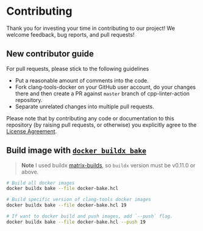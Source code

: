 # Contributing

Thank you for investing your time in contributing to our project! We welcome feedback, bug reports, and pull requests!

## New contributor guide

For pull requests, please stick to the following guidelines

* Put a reasonable amount of comments into the code.
* Fork clang-tools-docker on your GitHub user account, do your changes there and then create a PR against `master` branch of cpp-linter-action repository.
* Separate unrelated changes into multiple pull requests.

Please note that by contributing any code or documentation to this repository (by raising pull requests, or otherwise) you explicitly agree to the [License Agreement](https://github.com/cpp-linter/clang-tools-docker/blob/master/LICENSE).

## Build image with [`docker buildx bake`](https://docs.docker.com/engine/reference/commandline/buildx_bake/)

> **Note**
> I used buildx [matrix-builds](https://docs.docker.com/build/bake/configuring-build/#matrix-builds), so `buildx` version must be v0.11.0 or above.

```bash
# Build all docker images
docker buildx bake --file docker-bake.hcl

# Build specific version of clang-tools docker images
docker buildx bake --file docker-bake.hcl 19

# If want to docker build and push images, add `--push` flag.
docker buildx bake --file docker-bake.hcl --push 19
```
